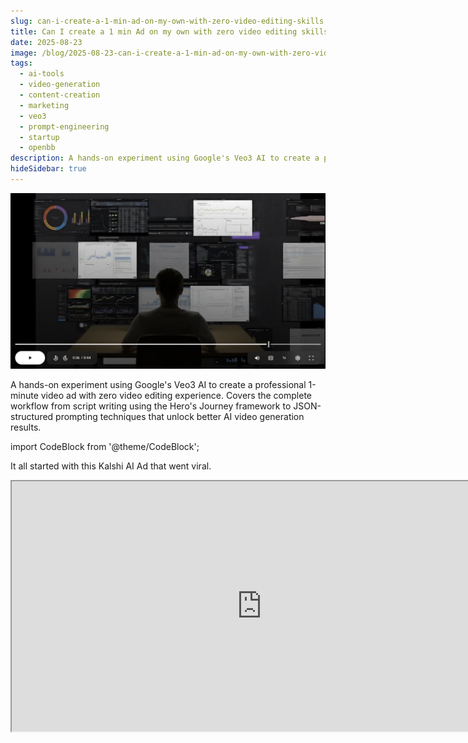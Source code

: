 ```yaml
---
slug: can-i-create-a-1-min-ad-on-my-own-with-zero-video-editing-skills
title: Can I create a 1 min Ad on my own with zero video editing skills?
date: 2025-08-23
image: /blog/2025-08-23-can-i-create-a-1-min-ad-on-my-own-with-zero-video-editing-skills
tags:
  - ai-tools
  - video-generation
  - content-creation
  - marketing
  - veo3
  - prompt-engineering
  - startup
  - openbb
description: A hands-on experiment using Google's Veo3 AI to create a professional 1-minute video ad with zero video editing experience. Covers the complete workflow from script writing using the Hero's Journey framework to JSON-structured prompting techniques that unlock better AI video generation results.
hideSidebar: true
---
```


<p align="center">
    <img width="600" src="/blog/2025-08-23-can-i-create-a-1-min-ad-on-my-own-with-zero-video-editing-skills.png" />
</p>

A hands-on experiment using Google's Veo3 AI to create a professional 1-minute video ad with zero video editing experience. Covers the complete workflow from script writing using the Hero's Journey framework to JSON-structured prompting techniques that unlock better AI video generation results.

<!-- truncate -->

import CodeBlock from '@theme/CodeBlock';

<div style={{borderTop: '1px solid #0088CC', margin: '1.5em 0'}} />

It all started with this Kalshi AI Ad that went viral.

<div className="flex place-items-center justify-center items-center rounded-sm mx-auto">
    <iframe
        src="https://www.youtube.com/embed/mzXFURkcCt4?si=TyLHBw1QX8l2KFNA"
        width="800"
        height="400"
    />
</div>

<br />

When I saw this AI-generated ad, my thought was: "_Wtf. There’s no way this was solely done using AI._”

Then I saw a lot of people on X sharing their Veo-3 AI-generated clips, and I was like: “_hmmm, maybe it is possible_”.

## The script

Between dog walks and daily routines, I found myself sketching out ideas for what would become an AI-generated video to announce OpenBB’s position as a counterpoint to legacy workspace infrastructure.

This would be a cinematic short film about the transformation of financial infrastructure and the rise of OpenBB.

I iterated on this script on my own in terms of what I wanted for it to happen at a very high level, in order to invoke emotion to the audience - in order to do that, I followed the typical Hero journey framework.

Here’s a brief description of what I ended up with at a very high level.

- **The ordinary world**: The legacy financial office with tired analysts in gray suits. Repetitive, robotic work on outdated CRT terminals. This establishes the mundane, oppressive status quo.

- **The call to adventure (opening)**: The young analyst pauses and closes their screen. The moment of questioning: "What if we started over?". The frosted-glass door labeled "UNLOCKED" literally represents the call.

- **Crossing the threshold (transition)**: Walking through the "UNLOCKED" door. The flood of light as they enter the futuristic workspace. It symbolizes leaving the old world behind. Launching OpenBB is the point of no return.

- **Tests and allies**: Other analysts join the journey (allies). Each person transforms into their unique self (rejecting uniformity). The collaborative work represents the tests - learning new ways to work. The AI agent becomes a supernatural aid/mentor figure.

- **The Ordeal (system collapse)**: The legacy system crashes ("INTERNAL ERROR"). This is the death/destruction of the old world. The moment of greatest crisis for those still trapped.

- **The revelation/reward (digital dissolution)**: The walls literally dissolve, revealing the truth. The massive Hub represents the reward/treasure. "This isn't an upgrade. This is a migration" - the wisdom gained.

- **The return**: The black void and logo emergence. Sharing the message with the world: "WE DON'T SELL DATA. WE SELL FREEDOM.". "The financial industry isn't rebooting" - bringing this knowledge back to transform society.

Then I had ChatGPT help me decompose this into different scenes. 

Also bear in mind that these AI video models are trained to output 8s videos, so I wanted to try to have each scene not taking longer than that. At least the core of it - as it’s hard to preserve scene styles between 8s clip.

Although the “extend” feature on Google’s Flow was better than what I hoped for. More on this later.

## Flow - Veo3

I first went to Google AI Studio, to the Generate Media section and tried to paste one the scenes text I had.

Although it was free, the output was pretty disappointing and that’s when I noticed that this was Veo2, and not Veo3 - the model that everyone was raving about on X.

Then I tried to upgrade to Veo3 - but in the typical Google manner - I couldn’t. Ultimately I found it in Google DeepMind platform which pointed me to try it in Flow.

I didn’t have the right subscription so I signed up to “Google AI Ultra for Business” which costed $125/mo (with a 50% discount). The estimates is that this provides around 1250 clips, which is enough, because the quality of the model is extremely impressive and there are ways to squeeze performance out of it - through prompt engineering.

<p align="center">
    <img width="600" src="/blog/2025-08-23-can-i-create-a-1-min-ad-on-my-own-with-zero-video-editing-skills_1.png" />
</p>

Copy-pasting the scenes as I had them on a document produced very impressive results, but I felt like the results were very diverse among each run.

I felt like it needed more structure. Then I saw several creators mentioned that these models performed significantly better with JSON-structured inputs rather than simple text prompts.

So I copied the text narrative of each of the scenes and converted these into JSON.

**Example:**

<CodeBlock language="json">
{`{
    "scene and action": "A slow dolly shot glides across a rigid financial office. Identical gray cubicles house analysts in matching suits, typing robotically at CRT-style terminals with pixelated dashboards. Close-ups reveal tired faces, blinking cursors, and a mechanical monotony. Voiceover: 'For decades, the tools of finance have remained the same. Expensive. Opaque. Inflexible. You weren’t meant to build with them. You were meant to follow.'",
    "camera angle": "center-aligned symmetry with slow dolly pans",
    "lighting": "harsh fluorescent with blue-gray tint",
    "room": "legacy financial office",
    "ratio": "16:9",
    "character": "analysts in identical gray suits, robotic behavior",
    "voice": "calm and authoritative male voice",
    "furniture": [
      "CRT monitors",
      "repetitive gray cubicles",
      "fluorescent ceiling lights"
    ],
    "action and motion": "minimal movement, robotic typing, blinking screens, fluorescent flickering",
    "keywords": [
      "legacy finance",
      "monotony",
      "rigid systems",
      "pixelated UI",
      "inflexibility"
    ]
}`}
</CodeBlock>

This level of detail gave us precise control over every aspect of the scene, and then we just had to paste it to Flow and let the model cook 🧑‍🍳.

<p align="center">
    <img width="600" src="/blog/2025-08-23-can-i-create-a-1-min-ad-on-my-own-with-zero-video-editing-skills_2.png" />
</p>

That improved the quality and reproducibility significantly.

But I knew we could still get more out of it so I iterated on these prompts with ChatGPT so it would add more relevant keys: value pairs to this JSON, such as:
- Scene and action descriptions
- Camera angles and movement
- Lighting and color grading
- Character direction and emotion
- Environmental details
- Keywords for style consistency

<p align="center">
    <img width="600" src="/blog/2025-08-23-can-i-create-a-1-min-ad-on-my-own-with-zero-video-editing-skills_3.png" />
</p>

This JSON structure forced me to think about every element, which was awesome.

## Iteration

At this point I knew there was something here.

**I was - once again - mind blown by AI and what it could enable.**

There I was, never having done any video editing/film concept - being able to do something on my own in very very little time.

This is the point at which I asked help.

While I was good at the technical prompt crafting, my wife has an eye for what actually looks good on screen and so she did all the iteration after that initial work. Flow's feature allowing 4 variations per prompt was a game-changer here,  instead of generating one video and hoping for the best, she could compare options and identify what worked.

But also the Extend feature of flow which allows a scene to be based on the past ones so characters/environments aren’t lost between clips. Particularly relevant as we wanted to follow the Hero journey and for that the audience needs to develop a relationship/affinity with the hero.

Then our marketing, Rita, helped refine the copy to make it perfect- with OpenBB style all over it.

And then my wife just helped stitching things together and having audio being synced with the video.

To the final result, which you can see here:

<div className="flex place-items-center justify-center items-center rounded-sm mx-auto">
    <iframe
        src="https://www.youtube.com/embed/FWL0A3BdgcI?si=BqyWvMjFYJTA0uOq"
        width="800"
        height="400"
    />
</div>

## Final thoughts

What started as a weekend curiosity turned into a legitimate short film.

The tools are there, the quality is impressive, and the barrier to entry is lower than ever. 

But perhaps most importantly, AI video generation doesn't replace human creativity – it amplifies it.

This represents more than just a technical experiment.

It's LITERAL proof that individual creators can now produce content that would have required significant budgets and teams just a few years ago.

We are definitely in a golden age. Enjoy.